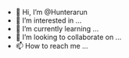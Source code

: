 - 👋 Hi, I’m @Hunterarun
- 👀 I’m interested in ...
- 🌱 I’m currently learning ...
- 💞️ I’m looking to collaborate on ...
- 📫 How to reach me ...

<!---
Hunterarun/Hunterarun is a ✨ special ✨ repository because its `README.md` (this file) appears on your GitHub profile.
You can click the Preview link to take a look at your changes.
--->
